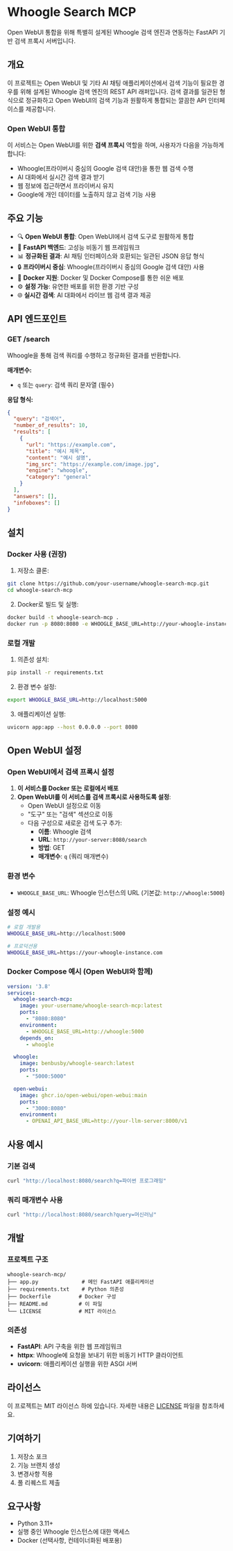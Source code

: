 # Whoogle Search MCP

Open WebUI 통합을 위해 특별히 설계된 Whoogle 검색 엔진과 연동하는 FastAPI 기반 검색 프록시 서버입니다.

## 개요

이 프로젝트는 Open WebUI 및 기타 AI 채팅 애플리케이션에서 검색 기능이 필요한 경우를 위해 설계된 Whoogle 검색 엔진의 REST API 래퍼입니다. 검색 결과를 일관된 형식으로 정규화하고 Open WebUI의 검색 기능과 원활하게 통합되는 깔끔한 API 인터페이스를 제공합니다.

### Open WebUI 통합

이 서비스는 Open WebUI를 위한 **검색 프록시** 역할을 하며, 사용자가 다음을 가능하게 합니다:
- Whoogle(프라이버시 중심의 Google 검색 대안)을 통한 웹 검색 수행
- AI 대화에서 실시간 검색 결과 받기
- 웹 정보에 접근하면서 프라이버시 유지
- Google에 개인 데이터를 노출하지 않고 검색 기능 사용

## 주요 기능

- 🔍 **Open WebUI 통합**: Open WebUI에서 검색 도구로 원활하게 통합
- 🚀 **FastAPI 백엔드**: 고성능 비동기 웹 프레임워크
- 📊 **정규화된 결과**: AI 채팅 인터페이스와 호환되는 일관된 JSON 응답 형식
- 🔒 **프라이버시 중심**: Whoogle(프라이버시 중심의 Google 검색 대안) 사용
- 🐳 **Docker 지원**: Docker 및 Docker Compose를 통한 쉬운 배포
- ⚙️ **설정 가능**: 유연한 배포를 위한 환경 기반 구성
- 🌐 **실시간 검색**: AI 대화에서 라이브 웹 검색 결과 제공

## API 엔드포인트

### GET /search

Whoogle을 통해 검색 쿼리를 수행하고 정규화된 결과를 반환합니다.

**매개변수:**
- `q` 또는 `query`: 검색 쿼리 문자열 (필수)

**응답 형식:**
```json
{
  "query": "검색어",
  "number_of_results": 10,
  "results": [
    {
      "url": "https://example.com",
      "title": "예시 제목",
      "content": "예시 설명",
      "img_src": "https://example.com/image.jpg",
      "engine": "whoogle",
      "category": "general"
    }
  ],
  "answers": [],
  "infoboxes": []
}
```

## 설치

### Docker 사용 (권장)

1. 저장소 클론:
```bash
git clone https://github.com/your-username/whoogle-search-mcp.git
cd whoogle-search-mcp
```

2. Docker로 빌드 및 실행:
```bash
docker build -t whoogle-search-mcp .
docker run -p 8080:8080 -e WHOOGLE_BASE_URL=http://your-whoogle-instance:5000 whoogle-search-mcp
```

### 로컬 개발

1. 의존성 설치:
```bash
pip install -r requirements.txt
```

2. 환경 변수 설정:
```bash
export WHOOGLE_BASE_URL=http://localhost:5000
```

3. 애플리케이션 실행:
```bash
uvicorn app:app --host 0.0.0.0 --port 8080
```

## Open WebUI 설정

### Open WebUI에서 검색 프록시 설정

1. **이 서비스를 Docker 또는 로컬에서 배포**
2. **Open WebUI를 이 서비스를 검색 프록시로 사용하도록 설정**:
   - Open WebUI 설정으로 이동
   - "도구" 또는 "검색" 섹션으로 이동
   - 다음 구성으로 새로운 검색 도구 추가:
     - **이름**: Whoogle 검색
     - **URL**: `http://your-server:8080/search`
     - **방법**: GET
     - **매개변수**: `q` (쿼리 매개변수)

### 환경 변수

- `WHOOGLE_BASE_URL`: Whoogle 인스턴스의 URL (기본값: `http://whoogle:5000`)

### 설정 예시

```bash
# 로컬 개발용
WHOOGLE_BASE_URL=http://localhost:5000

# 프로덕션용
WHOOGLE_BASE_URL=https://your-whoogle-instance.com
```

### Docker Compose 예시 (Open WebUI와 함께)

```yaml
version: '3.8'
services:
  whoogle-search-mcp:
    image: your-username/whoogle-search-mcp:latest
    ports:
      - "8080:8080"
    environment:
      - WHOOGLE_BASE_URL=http://whoogle:5000
    depends_on:
      - whoogle

  whoogle:
    image: benbusby/whoogle-search:latest
    ports:
      - "5000:5000"

  open-webui:
    image: ghcr.io/open-webui/open-webui:main
    ports:
      - "3000:8080"
    environment:
      - OPENAI_API_BASE_URL=http://your-llm-server:8000/v1
```

## 사용 예시

### 기본 검색
```bash
curl "http://localhost:8080/search?q=파이썬 프로그래밍"
```

### 쿼리 매개변수 사용
```bash
curl "http://localhost:8080/search?query=머신러닝"
```

## 개발

### 프로젝트 구조
```
whoogle-search-mcp/
├── app.py              # 메인 FastAPI 애플리케이션
├── requirements.txt    # Python 의존성
├── Dockerfile         # Docker 구성
├── README.md          # 이 파일
└── LICENSE            # MIT 라이선스
```

### 의존성
- **FastAPI**: API 구축을 위한 웹 프레임워크
- **httpx**: Whoogle에 요청을 보내기 위한 비동기 HTTP 클라이언트
- **uvicorn**: 애플리케이션 실행을 위한 ASGI 서버

## 라이선스

이 프로젝트는 MIT 라이선스 하에 있습니다. 자세한 내용은 [LICENSE](LICENSE) 파일을 참조하세요.

## 기여하기

1. 저장소 포크
2. 기능 브랜치 생성
3. 변경사항 적용
4. 풀 리퀘스트 제출

## 요구사항

- Python 3.11+
- 실행 중인 Whoogle 인스턴스에 대한 액세스
- Docker (선택사항, 컨테이너화된 배포용)
